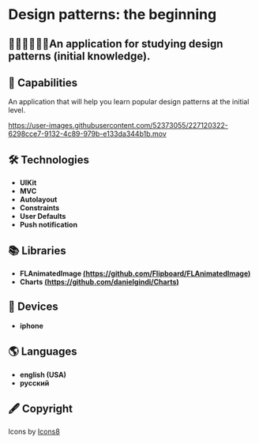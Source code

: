 # Design patterns: the beginning

## 👩🏻‍🎓👨🏾‍🎓An application for studying design patterns (initial knowledge). 

## 🚀 Capabilities
<p> An application that will help you learn popular design patterns at the initial level. </p>



https://user-images.githubusercontent.com/52373055/227120322-6298cce7-9132-4c89-979b-e133da344b1b.mov




## 🛠️ Technologies
 - **UIKit**
 - **MVC** 
 - **Autolayout**
 - **Constraints**
 - **User Defaults**
 - **Push notification**

## 📚 Libraries
 - **FLAnimatedImage [(https://github.com/Flipboard/FLAnimatedImage)](https://github.com/Flipboard/FLAnimatedImage)**
 - **Charts [(https://github.com/danielgindi/Charts)](https://github.com/danielgindi/Charts)**

## 📱 Devices
 - **iphone**

## 🌎 Languages 
 - **english (USA)**
 - **русский** 

## 🖋️ Сopyright
 <td>Icons by <a href="https://icons8.ru">Icons8</a></td> 

